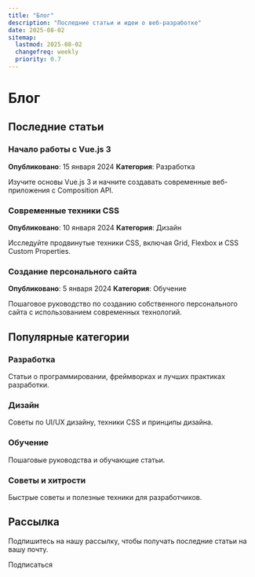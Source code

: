```yaml
---
title: "Блог"
description: "Последние статьи и идеи о веб-разработке"
date: 2025-08-02
sitemap:
  lastmod: 2025-08-02
  changefreq: weekly
  priority: 0.7
---
```


# Блог

## Последние статьи

### Начало работы с Vue.js 3
**Опубликовано**: 15 января 2024
**Категория**: Разработка

Изучите основы Vue.js 3 и начните создавать современные веб-приложения с Composition API.

### Современные техники CSS
**Опубликовано**: 10 января 2024
**Категория**: Дизайн

Исследуйте продвинутые техники CSS, включая Grid, Flexbox и CSS Custom Properties.

### Создание персонального сайта
**Опубликовано**: 5 января 2024
**Категория**: Обучение

Пошаговое руководство по созданию собственного персонального сайта с использованием современных технологий.

## Популярные категории

### Разработка
Статьи о программировании, фреймворках и лучших практиках разработки.

### Дизайн
Советы по UI/UX дизайну, техники CSS и принципы дизайна.

### Обучение
Пошаговые руководства и обучающие статьи.

### Советы и хитрости
Быстрые советы и полезные техники для разработчиков.

## Рассылка

Подпишитесь на нашу рассылку, чтобы получать последние статьи на вашу почту.

<UButton color="primary" variant="solid">
  Подписаться
</UButton> 